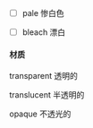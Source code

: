 * [ ] pale                                        惨白色
* [ ] bleach                                     漂白



#### 材质

 transparent                    透明的

translucent                       半透明的

opaque                            不透光的

